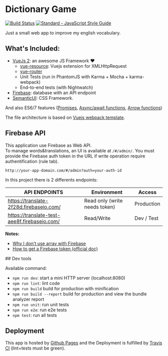 # Dictionary Game

[![Build Status](https://travis-ci.org/maxpou/dictionary-game.svg?branch=master)](https://travis-ci.org/maxpou/dictionary-game) [![Standard - JavaScript Style Guide](https://img.shields.io/badge/code_style-standard-brightgreen.svg)](https://standardjs.com)


Just a small web app to improve my english vocabulary.

## What's Included: 

* [VueJs 2](https://vuejs.org/): an awesome JS Framework ❤️
  * [vue-resource](https://github.com/pagekit/vue-resource): Vuejs extension for XMLHttpRequest
  * [vue-router](https://router.vuejs.org/en/)
  * Unit Tests (run in PhantomJS with Karma + Mocha + karma-webpack)
  * End-to-end tests (with Nightwatch)
* [Firebase](https://console.firebase.google.com/): database with an API endpoint
* [SemanticUI](http://semantic-ui.com/): CSS Framework.

And also ES6/7 features ([Promises](https://developer.mozilla.org/fr/docs/Web/JavaScript/Reference/Objets_globaux/Promise), [Async/await functions](https://developer.mozilla.org/en-US/docs/Web/JavaScript/Reference/Statements/async_function), [Arrow functions](https://developer.mozilla.org/en-US/docs/Web/JavaScript/Reference/Functions/Arrow_functions))

The file architecture is based on [Vuejs webpack template](http://vuejs-templates.github.io/webpack/).

## Firebase API

This application use Firebase as Web API.  
To manage words&translations, an UI is available at `/#/admin/`. You must provide the Firebase auth token in the URL if write operation require authentification (rule tab).

  ```
  http://your-app-domain.com/#/admin?auth=your-auth-id
  ```

In this project there is 2 differents endpoints:

API ENDPOINTS                                  | Environment                   | Access
---------------------------------------------- | ----------------------------- | ----------
<https://translate-2f28d.firebaseio.com/>      | Read only (write needs token) | Production
<https://translate-test-aee8f.firebaseio.com/> | Read/Write                    | Dev / Test

**Notes:**

* [Why I don't use array with Firebase](https://firebase.googleblog.com/2014/04/best-practices-arrays-in-firebase.html)
* [How to get a Firebase token (official doc)](https://firebase.google.com/docs/reference/rest/database/user-auth)

## Dev tools

Available command:

* `npm run dev`: start a mini HTTP server (localhost:8080)
* `npm run lint`: lint code
* `npm run build` build for production with minification
* `npm run build --report` build for production and view the bundle analyzer report
* `npm run unit`: run unit tests
* `npm run e2e`: run e2e tests
* `npm test`: run all tests

## Deployment

This app is hosted by [Github Pages](https://pages.github.com/) and the Deployment is fulfilled by [Travis CI](https://travis-ci.org/maxpou/dictionary-game) (lint+tests must be green).

